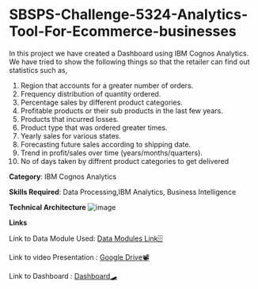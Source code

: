 # SBSPS-Challenge-5324-Analytics-Tool-For-Ecommerce-businesses
In this project we have created a Dashboard using IBM Cognos Analytics. We have tried to show the following things so that the retailer can find out statistics such as,
  1. Region that accounts for a greater number of orders.
  2. Frequency distribution of quantity ordered.
  3. Percentage sales by different product categories.
  4. Profitable products or their sub products in the last few years.
  5. Products that incurred losses.
  6. Product type that was ordered greater times.
  7. Yearly sales for various states.
  8. Forecasting future sales according to shipping date.
  9. Trend in profit/sales over time (years/months/quarters).
  10. No of days taken by diffrent product categories to get delivered

**Category**: IBM Cognos Analytics

**Skills Required**:
Data Processing,IBM Analytics, Business Intelligence

**Technical Architecture**
![image](https://user-images.githubusercontent.com/66817759/131210999-086a3d84-0292-46e6-941c-628e594d84e7.png)

**Links**

Link to Data Module Used: [Data Modules Link🗄](https://us3.ca.analytics.ibm.com/bi/?perspective=ca-modeller&pathRef=.my_folders%2Fdata%2Bmodule%2528updated%2529)

Link to video Presentation : [Google Drive📽](https://drive.google.com/file/d/18fYawv4ABnanT6SKL82UMvMIQev2Jmg4/view?usp=sharing)

Link to Dashboard : [Dashboard🛹](https://us3.ca.analytics.ibm.com/bi/perspective=dashboard&pathRef=.public_folders%2FOur%2BExplorations%2Fdasboard&action=view&mode=dashboard&subView=model0000017b819eca82_00000002)

